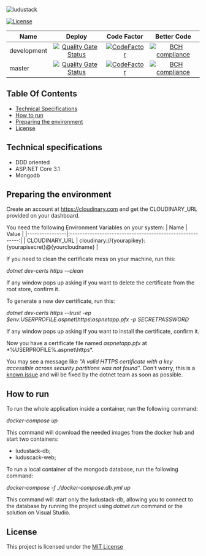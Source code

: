 ![ludustack](https://github.com/anteatergames/ludustack/blob/master/LuduStack.Web/wwwroot/images/logo-horizontal-black-1024w.png?raw=true)

[![License](https://img.shields.io/github/license/anteatergames/indievisible)](https://github.com/anteatergames/ludustack/blob/master/LICENSE)


| Name|Deploy|Code Factor|Better Code|
|-|:-:|:-:|:-:|
|development|[![Quality Gate Status](https://sonarcloud.io/api/project_badges/measure?branch=development&project=anteatergames_ludustack&metric=alert_status)](https://sonarcloud.io/dashboard?id=anteatergames_ludustack&branch=development)|[![CodeFactor](https://www.codefactor.io/repository/github/anteatergames/ludustack/badge)](https://www.codefactor.io/repository/github/anteatergames/ludustack)|[![BCH compliance](https://bettercodehub.com/edge/badge/anteatergames/indievisible?branch=development)](https://bettercodehub.com/)|
|master|[![Quality Gate Status](https://sonarcloud.io/api/project_badges/measure?branch=master&project=anteatergames_ludustack&metric=alert_status)](https://sonarcloud.io/dashboard?id=anteatergames_ludustack&branch=master)|[![CodeFactor](https://www.codefactor.io/repository/github/anteatergames/ludustack/badge)](https://www.codefactor.io/repository/github/anteatergames/ludustack)|[![BCH compliance](https://bettercodehub.com/edge/badge/anteatergames/indievisible?branch=master)](https://bettercodehub.com/)|

## Table Of Contents
- [Technical Specifications](#technical-specifications)
- [How to run](#how-to-run)
- [Preparing the environment](#preparing-the-environment)
- [License](#license)

## Technical specifications
- DDD oriented
- ASP.NET Core 3.1
- Mongodb

## Preparing the environment

Create an account at https://cloudinary.com and get the CLOUDINARY_URL provided on your dashboard.

You need the following Environment Variables on your system:
| Name           |                           Value                           |
|----------------|:---------------------------------------------------------:|
| CLOUDINARY_URL | cloudinary://{yourapikey}:{yourapisecret}@{yourcloudname} |

If you need to clean the certificate mess on your machine, run this:

*dotnet dev-certs https --clean*

If any window pops up asking if you want to delete the certificate from the root store, confirm it.

To generate a new dev certificate, run this:

*dotnet dev-certs https --trust -ep $env:USERPROFILE\.aspnet\https\aspnetapp.pfx -p SECRETPASSWORD*

If any window pops up asking if you want to install the certificate, confirm it.

Now you have a certificate file named *aspnetapp.pfx* at *%USERPROFILE%\.aspnet\https\*.

You may see a message like *"A valid HTTPS certificate with a key accessible across security partitions was not found"*. Don't worry, this is a [known issue](https://github.com/dotnet/aspnetcore/issues/21948) and will be fixed by the dotnet team as soon as possible.

## How to run
To run the whole application inside a container, run the following command:

*docker-compose up*

This command will download the needed images from the docker hub and start two containers:

- ludustack-db;
- luduscack-web;


To run a local container of the mongodb database, run the following command:

*docker-compose -f ./docker-compose.db.yml up*

This command will start only the ludustack-db, allowing you to connect to the database by running the project using *dotnet run* command or the solution on Visual Studio.

## License
This project is licensed under the [MIT License](https://github.com/anteatergames/ludustack/blob/master/LICENSE)
